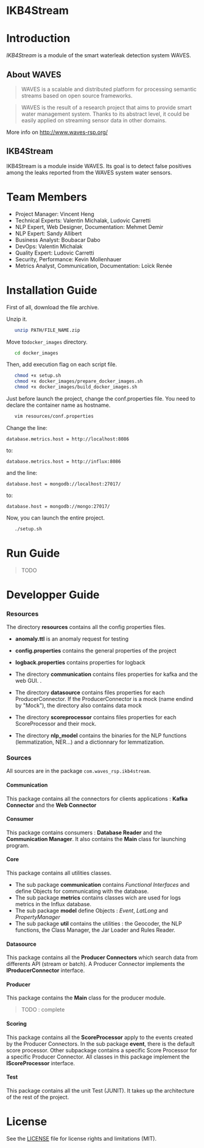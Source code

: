 IKB4Stream
=====================

# Introduction

*IKB4Stream* is a module of the smart waterleak detection system WAVES.

## About WAVES
> WAVES is a scalable and distributed platform for processing semantic streams based on open source frameworks.

> WAVES is the result of a research project that aims to provide smart water management system. Thanks to its abstract level, it could be easily applied on streaming sensor data in other domains.

More info on http://www.waves-rsp.org/

## IKB4Stream
IKB4Stream is a module inside WAVES. Its goal is to detect false positives among the leaks reported from the WAVES system water sensors.

# Team Members
* Project Manager: Vincent Heng
* Technical Experts: Valentin Michalak, Ludovic Carretti
* NLP Expert, Web Designer, Documentation: Mehmet Demir 
* NLP Expert: Sandy Allibert
* Business Analyst: Boubacar Dabo
* DevOps: Valentin Michalak
* Quality Expert: Ludovic Carretti
* Security, Performance: Kevin Mollenhauer
* Metrics Analyst, Communication, Documentation: Loïck Renée

# Installation Guide

First of all, download the file archive.

Unzip it.

```sh
   unzip PATH/FILE_NAME.zip
```

Move to`docker_images` directory.

```sh
   cd docker_images
```


Then, add execution flag on each script file.

```sh
   chmod +x setup.sh
   chmod +x docker_images/prepare_docker_images.sh
   chmod +x docker_images/build_docker_images.sh
```

Just before launch the project, change the conf.properties file.
You need to declare the container name as hostname.

```sh
   vim resources/conf.properties
```

Change the line:

`database.metrics.host = http://localhost:8086`

to:

`database.metrics.host = http://influx:8086`

and the line:

`database.host = mongodb://localhost:27017/`

to:

`database.host = mongodb://mongo:27017/`


Now, you can launch the entire project.

```sh
   ./setup.sh
```

# Run Guide

> TODO

# Developper Guide
### Resources
The directory **resources** contains all the config properties files. 

*  **anomaly.ttl** is an anomaly request for testing
* **config.properties** contains the general properties of the project
* **logback.properties** contains properties for logback

* The directory **communication** contains files properties for kafka and the web GUI. .
* The directory **datasource** contains files properties for each ProducerConnector. If the ProducerConnector is a mock (name endind by "Mock"), the directory also contains data mock
* The directory **scoreprocessor** contains files properties for each ScoreProcessor and their mock. 
* The directory **nlp_model** contains the binaries for the NLP functions (lemmatization, NER...) and a dictionnary for lemmatization.

### Sources
All sources are in the package ```com.waves_rsp.ikb4stream```.
#### Communication
This package contains all the connectors for clients applications : **Kafka Connector**  and the **Web Connector**
#### Consumer
This package contains consumers : **Database Reader** and the **Communication Manager**. It also contains the **Main** class for launching program. 
#### Core
This package contains all utilities classes.

* The sub package **communication** contains *Functional Interfaces* and define Objects for communicating with the database. 
* The sub package **metrics** contains classes wich are used for logs metrics in the Influx database. 
* The sub package **model** define Objects : *Event*, *LatLong* and *PropertyManager*
 * The sub package **util** contains the utilities : the Geocoder, the NLP functions, the Class Manager, the Jar Loader and Rules Reader. 

#### Datasource
This package contains all the **Producer Connectors** which search data from differents API (stream or batch). A Producer Connector implements the **IProducerConnector** interface.
#### Producer
This package contains the **Main** class for the producer module. 
>TODO :  complete

#### Scoring
This package contains all the **ScoreProcessor** apply to the events created by the Producer Connectors. In the sub package **event**, there is the default score processor. 
Other subpackage contains a specific Score Processor for a specific Producer Connector. 
All classes in this package implement the **IScoreProcessor** interface.

#### Test
This package contains all the unit Test (JUNIT). 
It takes up the architecture of the rest of the project.

# License

See the [LICENSE](LICENSE.md) file for license rights and limitations (MIT).
